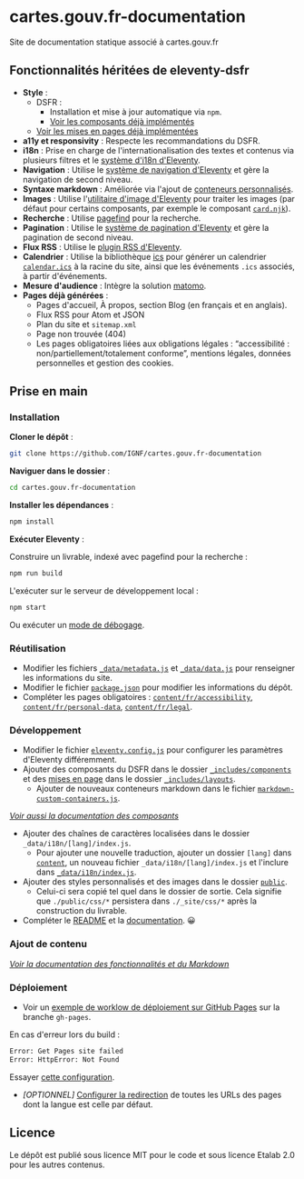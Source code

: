 # cartes.gouv.fr-documentation

Site de documentation statique associé à cartes.gouv.fr

## Fonctionnalités héritées de eleventy-dsfr

- **Style** :
    - DSFR :
        - Installation et mise à jour automatique via `npm`.
        - [Voir les composants déjà implémentés](_includes/components)
    - [Voir les mises en pages déjà implémentées](_includes/layouts)
- **a11y et responsivity** : Respecte les recommandations du DSFR.
- **i18n** : Prise en charge de l'internationalisation des textes et contenus via plusieurs filtres et le [système d'i18n d'Eleventy](https://www.11ty.dev/docs/i18n/).
- **Navigation** : Utilise le [système de navigation d'Eleventy](https://www.11ty.dev/docs/plugins/navigation/) et gère la navigation de second niveau.
- **Syntaxe markdown** : Améliorée via l'ajout de [conteneurs personnalisés](./markdown-custom-containers.js).
- **Images** : Utilise l'[utilitaire d'image d'Eleventy](https://www.11ty.dev/docs/plugins/image/) pour traiter les images (par défaut pour certains composants, par exemple le composant [`card.njk`](_includes/components/card.njk)).
- **Recherche** : Utilise [pagefind](https://pagefind.app/) pour la recherche.
- **Pagination** : Utilise le [système de pagination d'Eleventy](https://www.11ty.dev/docs/pagination/) et gère la pagination de second niveau.
- **Flux RSS** : Utilise le [plugin RSS d'Eleventy](https://www.11ty.dev/docs/plugins/rss/).
- **Calendrier** : Utilise la bibliothèque [ics](https://www.npmjs.com/package/ics) pour générer un calendrier [`calendar.ics`](https://codegouvfr.github.io/eleventy-dsfr/calendar.ics) à la racine du site, ainsi que les événements `.ics` associés, à partir d'événements.
- **Mesure d'audience** : Intègre la solution [matomo](public/js/matomo.js).
- **Pages déjà générées** :
    - Pages d'accueil, À propos, section Blog (en français et en anglais).
    - Flux RSS pour Atom et JSON
    - Plan du site et `sitemap.xml`
    - Page non trouvée (404)
    - Les pages obligatoires liées aux obligations légales : “accessibilité : non/partiellement/totalement conforme”, mentions légales, données personnelles et gestion des cookies.
    
## Prise en main

### Installation

**Cloner le dépôt** :

```bash
git clone https://github.com/IGNF/cartes.gouv.fr-documentation
```

**Naviguer dans le dossier** :

```bash
cd cartes.gouv.fr-documentation
```

**Installer les dépendances** :

```bash
npm install
```

**Exécuter Eleventy** :

Construire un livrable, indexé avec pagefind pour la recherche :

```bash
npm run build
```

L'exécuter sur le serveur de développement local :

```bash
npm start
```

Ou exécuter un [mode de débogage](https://www.11ty.dev/docs/debugging/).

### Réutilisation

- Modifier les fichiers [`_data/metadata.js`](_data/metadata.js) et [`_data/data.js`](_data/data.js) pour renseigner les informations du site.
- Modifier le fichier [`package.json`](package.json) pour modifier les informations du dépôt.
- Compléter les pages obligatoires : [`content/fr/accessibility`](content/fr/accessibility/index.md), [`content/fr/personal-data`](content/fr/personal-data/index.md), [`content/fr/legal`](content/fr/legal/index.md).

### Développement

- Modifier le fichier [`eleventy.config.js`](eleventy.config.js) pour configurer les paramètres d'Eleventy différemment.
- Ajouter des composants du DSFR dans le dossier [`_includes/components`](_includes/components) et des [mises en page](https://www.11ty.dev/docs/layouts/) dans le
  dossier [`_includes/layouts`](_includes/layouts).
    - Ajouter de nouveaux conteneurs markdown dans le fichier [`markdown-custom-containers.js`](markdown-custom-containers.js).

_[Voir aussi la documentation des composants](https://codegouvfr.github.io/eleventy-dsfr/fr/blog/tags/composant/)_

- Ajouter des chaînes de caractères localisées dans le dossier `_data/i18n/[lang]/index.js`.
    - Pour ajouter une nouvelle traduction, ajouter un dossier `[lang]` dans [`content`](content), un nouveau fichier `_data/i18n/[lang]/index.js` et l'inclure dans [`_data/i18n/index.js`](_data/i18n/index.js).
- Ajouter des styles personnalisés et des images dans le dossier [`public`](public).
    - Celui-ci sera copié tel quel dans le dossier de sortie. Cela signifie que `./public/css/*` persistera dans `./_site/css/*` après la construction du livrable.
- Compléter le [README](README.md) et la [documentation](content/fr/blog/posts). 😀

### Ajout de contenu

_[Voir la documentation des fonctionnalités et du Markdown](https://codegouvfr.github.io/eleventy-dsfr/fr/blog/tags/contenu/)_

### Déploiement

- Voir un [exemple de worklow de déploiement sur GitHub Pages](https://github.com/codegouvfr/eleventy-dsfr/blob/gh-pages/.github/workflows/11ty-gh-pages.yml) sur la branche `gh-pages`.

En cas d'erreur lors du build :
```bash
Error: Get Pages site failed
Error: HttpError: Not Found
```
Essayer [cette configuration](https://stackoverflow.com/a/73967433).
- _[OPTIONNEL]_ [Configurer la redirection](https://www.11ty.dev/docs/i18n/#distinct-urls-using-implied-default-language)
  de toutes les URLs des pages dont la langue est celle par défaut.

## Licence

Le dépôt est publié sous licence MIT pour le code et sous licence
Etalab 2.0 pour les autres contenus.
